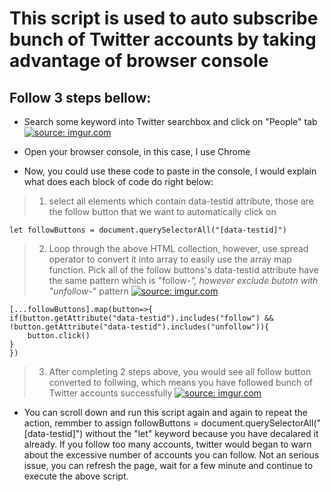 # This script is used to auto subscribe bunch of Twitter accounts by taking advantage of browser console

## Follow 3 steps bellow:

- Search some keyword into Twitter searchbox and click on "People" tab
<a href="https://imgur.com/OmfXc9V"><img src="https://i.imgur.com/OmfXc9V.png" title="source: imgur.com" /></a>

- Open your browser console, in this case, I use Chrome
- Now, you could use these code to paste in the console, I would explain what does each block of code do right below:

>1. select all elements which contain data-testid attribute, those are the follow button that we want to automatically click on
```
let followButtons = document.querySelectorAll("[data-testid]")
```
>2. Loop through the above HTML collection, however, use spread operator to convert it into array to easily use the array map function. Pick all of the follow buttons's data-testid attribute have the same pattern which is "follow-*", however exclude butotn with "unfollow-*" pattern
<a href="https://imgur.com/qMZLH3o"><img src="https://i.imgur.com/qMZLH3o.png" title="source: imgur.com" /></a>
```
[...followButtons].map(button=>{
if(button.getAttribute("data-testid").includes("follow") && !button.getAttribute("data-testid").includes("unfollow")){
	button.click()
}
})
```
>3. After completing 2 steps above, you would see all follow button converted to follwing, which means you have followed bunch of Twitter accounts successfully
<a href="https://imgur.com/ebfMhtR"><img src="https://i.imgur.com/ebfMhtR.png" title="source: imgur.com" /></a>

- You can scroll down and run this script again and again to repeat the action, remmber to assign followButtons = document.querySelectorAll("[data-testid]") without the "let" keyword because you have decalared it already. If you follow too many accounts, twitter would began to warn about the excessive number of accounts you can follow. Not an serious issue, you can refresh the page, wait for a few minute and continue to execute the above script.